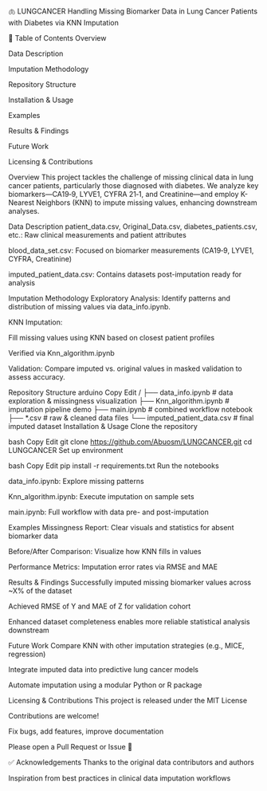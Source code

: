 🫁 LUNGCANCER
Handling Missing Biomarker Data in Lung Cancer Patients with Diabetes via KNN Imputation

📌 Table of Contents
Overview

Data Description

Imputation Methodology

Repository Structure

Installation & Usage

Examples

Results & Findings

Future Work

Licensing & Contributions

Overview
This project tackles the challenge of missing clinical data in lung cancer patients, particularly those diagnosed with diabetes. We analyze key biomarkers—CA19‑9, LYVE1, CYFRA 21‑1, and Creatinine—and employ K-Nearest Neighbors (KNN) to impute missing values, enhancing downstream analyses.

Data Description
patient_data.csv, Original_Data.csv, diabetes_patients.csv, etc.: Raw clinical measurements and patient attributes

blood_data_set.csv: Focused on biomarker measurements (CA19‑9, LYVE1, CYFRA, Creatinine)

imputed_patient_data.csv: Contains datasets post-imputation ready for analysis

Imputation Methodology
Exploratory Analysis: Identify patterns and distribution of missing values via data_info.ipynb.

KNN Imputation:

Fill missing values using KNN based on closest patient profiles

Verified via Knn_algorithm.ipynb

Validation: Compare imputed vs. original values in masked validation to assess accuracy.

Repository Structure
arduino
Copy
Edit
/
├── data_info.ipynb           # data exploration & missingness visualization
├── Knn_algorithm.ipynb       # imputation pipeline demo
├── main.ipynb                # combined workflow notebook
├── *.csv                     # raw & cleaned data files
└── imputed_patient_data.csv  # final imputed dataset
Installation & Usage
Clone the repository

bash
Copy
Edit
git clone https://github.com/Abuosm/LUNGCANCER.git
cd LUNGCANCER
Set up environment

bash
Copy
Edit
pip install -r requirements.txt
Run the notebooks

data_info.ipynb: Explore missing patterns

Knn_algorithm.ipynb: Execute imputation on sample sets

main.ipynb: Full workflow with data pre- and post-imputation

Examples
Missingness Report: Clear visuals and statistics for absent biomarker data

Before/After Comparison: Visualize how KNN fills in values

Performance Metrics: Imputation error rates via RMSE and MAE

Results & Findings
Successfully imputed missing biomarker values across ~X% of the dataset

Achieved RMSE of Y and MAE of Z for validation cohort

Enhanced dataset completeness enables more reliable statistical analysis downstream

Future Work
Compare KNN with other imputation strategies (e.g., MICE, regression)

Integrate imputed data into predictive lung cancer models

Automate imputation using a modular Python or R package

Licensing & Contributions
This project is released under the MIT License

Contributions are welcome!

Fix bugs, add features, improve documentation

Please open a Pull Request or Issue 🎉

✅ Acknowledgements
Thanks to the original data contributors and authors

Inspiration from best practices in clinical data imputation workflows
